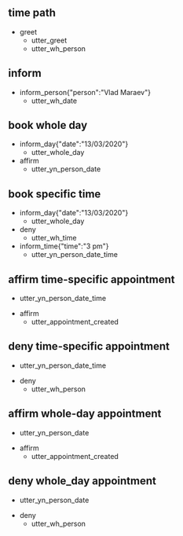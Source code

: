 ## time path
* greet
  - utter_greet
  - utter_wh_person

## inform
* inform_person{"person":"Vlad Maraev"}
  - utter_wh_date

## book whole day
* inform_day{"date":"13/03/2020"}
  - utter_whole_day
* affirm
  - utter_yn_person_date

## book specific time
* inform_day{"date":"13/03/2020"}
  - utter_whole_day
* deny
  - utter_wh_time
* inform_time{"time":"3 pm"}
  - utter_yn_person_date_time
  
## affirm time-specific appointment
  - utter_yn_person_date_time
* affirm
  - utter_appointment_created

## deny time-specific appointment
  - utter_yn_person_date_time
* deny
  - utter_wh_person

## affirm whole-day appointment
  - utter_yn_person_date
* affirm
  - utter_appointment_created

## deny whole_day appointment
  - utter_yn_person_date
* deny 
  - utter_wh_person
 
